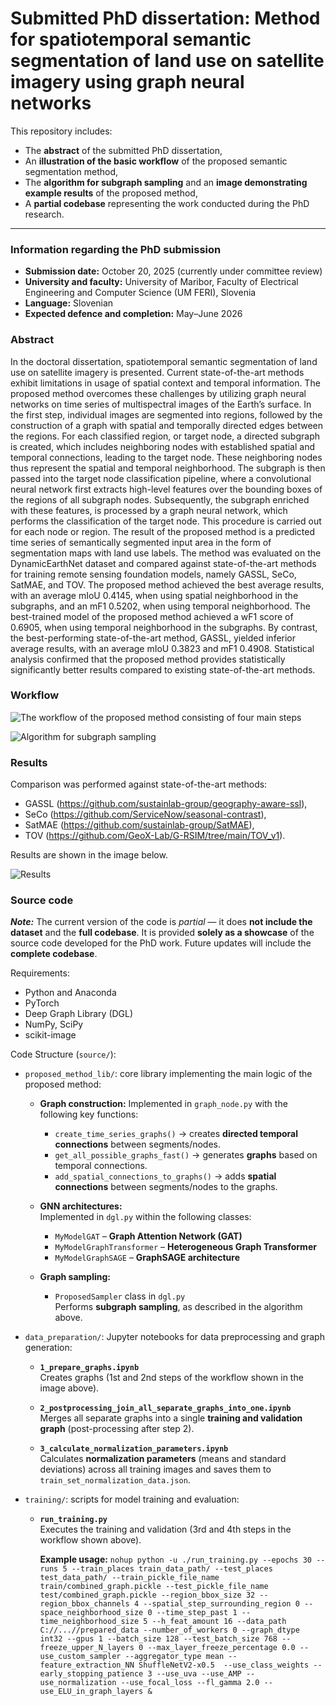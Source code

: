 # Submitted PhD dissertation: Method for spatiotemporal semantic segmentation of land use on satellite imagery using graph neural networks

This repository includes:
- The **abstract** of the submitted PhD dissertation,  
- An **illustration of the basic workflow** of the proposed semantic segmentation method,
- The **algorithm for subgraph sampling** and an **image demonstrating example results** of the proposed method,  
- A **partial codebase** representing the work conducted during the PhD research.

---

### Information regarding the PhD submission

- **Submission date:** October 20, 2025 (currently under committee review)  
- **University and faculty:** University of Maribor, Faculty of Electrical Engineering and Computer Science (UM FERI), Slovenia  
- **Language:** Slovenian  
- **Expected defence and completion:** May–June 2026  

### Abstract

In the doctoral dissertation, spatiotemporal semantic segmentation of land use on satellite imagery is presented. Current state-of-the-art methods exhibit limitations in usage of spatial context and temporal information. The proposed method overcomes these challenges by utilizing graph neural networks on time series of multispectral images of the Earth’s surface. In the first step, individual images are segmented into regions, followed by the construction of a graph with spatial and temporally directed edges between the regions. For each classified region, or target node, a directed subgraph is created, which includes neighboring nodes with established spatial and temporal connections, leading to the target node. These neighboring nodes thus represent the spatial and temporal neighborhood. The subgraph is then passed into the target node classification pipeline, where a convolutional neural network first extracts high-level features over the bounding boxes of the regions of all subgraph nodes. Subsequently, the subgraph enriched with these features, is processed by a graph neural network, which performs the classification of the target node. This procedure is carried out for each node or region. The result of the proposed method is a predicted time series of semantically segmented input area in the form of segmentation maps with land use labels. The method was evaluated on the DynamicEarthNet dataset and compared against state-of-the-art methods for training remote sensing foundation models, namely GASSL, SeCo, SatMAE, and TOV. The proposed method achieved the best average results, with an average mIoU 0.4145, when using spatial neighborhood in the subgraphs, and an mF1 0.5202, when using temporal neighborhood. The best-trained model of the proposed method achieved a wF1 score of 0.6905, when using temporal neighborhood in the subgraphs. By contrast, the best-performing state-of-the-art method, GASSL, yielded inferior average results, with an average mIoU 0.3823 and mF1 0.4908. Statistical analysis confirmed that the proposed method provides statistically significantly better results compared to existing state-of-the-art methods.

### Workflow

![The workflow of the proposed method consisting of four main steps](images/general_workflow_proposed_method.png?raw=true "The workflow of the proposed method consisting of four main steps")

![Algorithm for subgraph sampling](images/subgraph_sampling_algorithm.png?raw=true "Algorithm for subgraph sampling")

### Results

Comparison was performed against state-of-the-art methods:
- GASSL (https://github.com/sustainlab-group/geography-aware-ssl),
- SeCo (https://github.com/ServiceNow/seasonal-contrast),
- SatMAE (https://github.com/sustainlab-group/SatMAE),
- TOV (https://github.com/GeoX-Lab/G-RSIM/tree/main/TOV_v1).

Results are shown in the image below.

![Results](images/vizualization_results_proposed_method_vs_state_of_the_art.png?raw=true "Results")

### Source code

***Note:*** The current version of the code is *partial* — it does **not include the dataset** and the **full codebase**. It is provided **solely as a showcase** of the source code developed for the PhD work. Future updates will include the **complete codebase**.

Requirements:
- Python and Anaconda  
- PyTorch  
- Deep Graph Library (DGL)  
- NumPy, SciPy  
- scikit-image 

Code Structure (`source/`):
- `proposed_method_lib/`: core library implementing the main logic of the proposed method:
    - **Graph construction:**
      Implemented in `graph_node.py` with the following key functions:
      - `create_time_series_graphs()` → creates **directed temporal connections** between segments/nodes.  
      - `get_all_possible_graphs_fast()` → generates **graphs** based on temporal connections.  
      - `add_spatial_connections_to_graphs()` → adds **spatial connections** between segments/nodes to the graphs.  

    - **GNN architectures:**  
      Implemented in `dgl.py` within the following classes:
      - `MyModelGAT` – **Graph Attention Network (GAT)**  
      - `MyModelGraphTransformer` – **Heterogeneous Graph Transformer**  
      - `MyModelGraphSAGE` – **GraphSAGE architecture**

    - **Graph sampling:**  
      - `ProposedSampler` class in `dgl.py`  
        Performs **subgraph sampling**, as described in the algorithm above.

- `data_preparation/`: Jupyter notebooks for data preprocessing and graph generation:
    - **`1_prepare_graphs.ipynb`**  
      Creates graphs (1st and 2nd steps of the workflow shown in the image above).  

    - **`2_postprocessing_join_all_separate_graphs_into_one.ipynb`**  
      Merges all separate graphs into a single **training and validation graph** (post-processing after step 2).  

     - **`3_calculate_normalization_parameters.ipynb`**  
       Calculates **normalization parameters** (means and standard deviations) across all training images and saves them to `train_set_normalization_data.json`.

- `training/`: scripts for model training and evaluation:
  - **`run_training.py`**  
    Executes the training and validation (3rd and 4th steps in the workflow shown above).  

    **Example usage:**
    `nohup python -u ./run_training.py --epochs 30 --runs 5 --train_places train_data_path/ --test_places test_data_path/ --train_pickle_file_name train/combined_graph.pickle --test_pickle_file_name test/combined_graph.pickle --region_bbox_size 32 --region_bbox_channels 4 --spatial_step_surrounding_region 0 --space_neighborhood_size 0 --time_step_past 1 --time_neighborhood_size 5 --h_feat_amount 16 --data_path C://...//prepared_data --number_of_workers 0 --graph_dtype int32 --gpus 1 --batch_size 128 --test_batch_size 768 --freeze_upper_N_layers 0 --max_layer_freeze_percentage 0.0 --use_custom_sampler --aggregator_type mean --feature_extraction_NN ShuffleNetV2-x0.5  --use_class_weights --early_stopping_patience 3 --use_uva --use_AMP --use_normalization --use_focal_loss --fl_gamma 2.0 --use_ELU_in_graph_layers &`